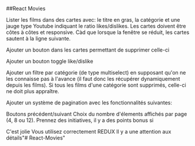 ##React Movies

Lister les films dans des cartes avec: le titre en gras, la catégorie et une jauge type Youtube indiquant le ratio likes/dislikes. Les cartes doivent être côtes à côtes et responsive. Càd que lorsque la fenêtre se réduit, les cartes sautent à la ligne suivante.

Ajouter un bouton dans les cartes permettant de supprimer celle-ci

Ajouter un bouton toggle like/dislike

Ajouter un filtre par catégorie (de type multiselect) en supposant qu'on ne les connaisse pas à l'avance (il faut donc les récupérer dynamiquement depuis les films). Si tous les films d'une catégorie sont supprimés, celle-ci ne doit plus appraître.

Ajouter un système de pagination avec les fonctionnalités suivantes:

Boutons précédent/suivant
Choix du nombre d'élements affichés par page (4, 8 ou 12).
Prennez des initiatives, il y a des points bonus si

C'est jolie
Vous utilisez correctement REDUX
Il y a une attention aux détails"# React-Movies" 
